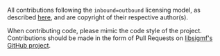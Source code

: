 All contributions following the `inbound=outbound` licensing model, as
described
[here](https://help.github.com/articles/github-terms-of-service/#6-contributions-under-repository-license),
and are copyright of their respective author(s).

When contributing code, please mimic the code style of the project.
Contributions should be made in the form of Pull Requests on [libsigmf's GitHub
project](https://github.com/deepsig/libsigmf).


